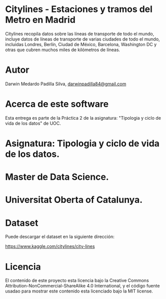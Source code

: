 # Citylines - Estaciones y tramos del Metro en Madrid
Citylines recopila datos sobre las líneas de transporte de todo el mundo, incluye datos de líneas de transporte de varias ciudades de todo el mundo, incluidas Londres, Berlín, Ciudad de México, Barcelona, Washington DC y otras que cubren muchos miles de kilómetros de líneas. 

# Autor
Darwin Medardo Padilla Silva, darwinpadilla84@gmail.com

# Acerca de este software
Esta entrega es parte de la Práctica 2 de la asignatura: "Tipologia y ciclo de vida de los datos" de UOC.

# Asignatura: Tipologia y ciclo de vida de los datos.

# Master de Data Science.
# Universitat Oberta of Catalunya.

# Dataset
Puede descargar el dataset en la siguiente dirección:

https://www.kaggle.com/citylines/city-lines

# Licencia
El contenido de este proyecto esta licencia bajo la Creative Commons Attribution-NonCommercial-ShareAlike 4.0 International, y el código fuente usadao para mostrar este contenido esta licenciado bajo la MIT license.
